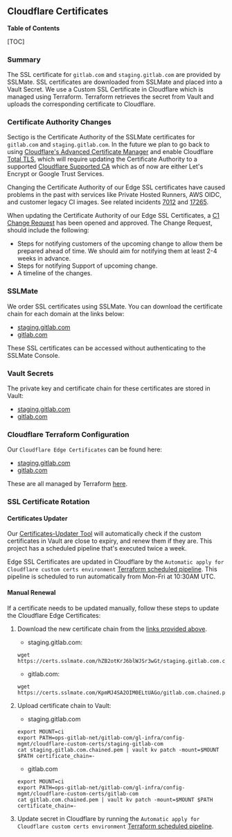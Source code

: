 ## Cloudflare Certificates

**Table of Contents**

[TOC]

### Summary

The SSL certificate for `gitlab.com` and `staging.gitlab.com` are provided by SSLMate. SSL certificates are downloaded from SSLMate and placed into a Vault Secret. We use a Custom SSL Certificate in Cloudflare which is managed using Terraform. Terraform retrieves the secret from Vault and uploads the corresponding certificate to Cloudflare.

### Certificate Authority Changes

Sectigo is the Certificate Authority of the SSLMate certificates for `gitlab.com` and `staging.gitlab.com`. In the future we plan to go back to using [Cloudflare's Advanced Certificate Manager](https://developers.cloudflare.com/ssl/edge-certificates/advanced-certificate-manager/) and enable Cloudflare [Total TLS](https://developers.cloudflare.com/ssl/edge-certificates/additional-options/total-tls/), which will require updating the Certificate Authority to a supported [Cloudflare Supported CA](https://developers.cloudflare.com/ssl/reference/certificate-authorities/) which as of now are either Let's Encrypt or Google Trust Services.

Changing the Certificate Authority of our Edge SSL certificates have caused problems in the past with services like Private Hosted Runners, AWS OIDC, and customer legacy CI images. See related incidents [7012](https://gitlab.com/gitlab-com/gl-infra/production/-/issues/7012) and [17265](https://gitlab.com/gitlab-com/gl-infra/production/-/issues/17265).

When updating the Certificate Authority of our Edge SSL Certificates, a [C1 Change Request](https://handbook.gitlab.com/handbook/engineering/infrastructure/change-management/#criticality-1) has been opened and approved.
The Change Request, should include the following:

- Steps for notifying customers of the upcoming change to allow them be prepared ahead of time. We should aim for notifying them at least 2-4 weeks in advance.
- Steps for notifying Support of upcoming change.
- A timeline of the changes.

### SSLMate

We order SSL certificates using SSLMate. You can download the certificate chain for each domain at the links below:

- [staging.gitlab.com](https://certs.sslmate.com/hZB2otKrJ6blWJSr3wGt/staging.gitlab.com.chained.pem)
- [gitlab.com](https://certs.sslmate.com/KpmMJ4SA2OIM0ELtUAGo/gitlab.com.chained.pem)

These SSL certificates can be accessed without authenticating to the SSLMate Console.

### Vault Secrets

The private key and certificate chain for these certificates are stored in Vault:

- [staging.gitlab.com](https://vault.gitlab.net/ui/vault/secrets/ci/kv/ops-gitlab-net%2Fgitlab-com%2Fgl-infra%2Fconfig-mgmt%2Fcloudflare-custom-certs%2Fstaging-gitlab-com/details?version=1)
- [gitlab.com](https://vault.gitlab.net/ui/vault/secrets/ci/kv/ops-gitlab-net%2Fgitlab-com%2Fgl-infra%2Fconfig-mgmt%2Fcloudflare-custom-certs%2Fgitlab-com/details?version=1)

### Cloudflare Terraform Configuration

Our `Cloudflare Edge Certificates` can be found here:

- [staging.gitlab.com](https://dash.cloudflare.com/852e9d53d0f8adbd9205389356f2303d/staging.gitlab.com/ssl-tls/edge-certificates)
- [gitlab.com](https://dash.cloudflare.com/852e9d53d0f8adbd9205389356f2303d/gitlab.com/ssl-tls/edge-certificates)

These are all managed by Terraform
[here](https://ops.gitlab.net/gitlab-com/gl-infra/config-mgmt/-/blob/main/environments/cloudflare-custom-certs/certificates.tf).

### SSL Certificate Rotation

#### Certificates Updater

Our [Certificates-Updater Tool](https://gitlab.com/gitlab-com/gl-infra/certificates-updater) will automatically check if the custom certificates in Vault are close to expiry, and renew them if they are. This project has a scheduled pipeline that's executed twice a week.

Edge SSL Certificates are updated in Cloudflare by the `Automatic apply for Cloudflare custom certs environment` [Terraform scheduled pipeline](https://ops.gitlab.net/gitlab-com/gl-infra/config-mgmt/-/pipeline_schedules). This pipeline is scheduled to run automatically from Mon-Fri at 10:30AM UTC.

#### Manual Renewal

If a certificate needs to be updated manually, follow these steps to update the Cloudflare Edge Certificates:

1. Download the new certificate chain from the [links provided above](#sslmate).

    - staging.gitlab.com:

    ```
    wget https://certs.sslmate.com/hZB2otKrJ6blWJSr3wGt/staging.gitlab.com.chained.pem
    ```

      - gitlab.com:

    ```
    wget https://certs.sslmate.com/KpmMJ4SA2OIM0ELtUAGo/gitlab.com.chained.pem
    ```

2. Upload certificate chain to Vault:

    - staging.gitlab.com

    ```
    export MOUNT=ci
    export PATH=ops-gitlab-net/gitlab-com/gl-infra/config-mgmt/cloudflare-custom-certs/staging-gitlab-com
    cat staging.gitlab.com.chained.pem | vault kv patch -mount=$MOUNT $PATH certificate_chain=-
    ```

    - gitlab.com

    ```
    export MOUNT=ci
    export PATH=ops-gitlab-net/gitlab-com/gl-infra/config-mgmt/cloudflare-custom-certs/gitlab-com
    cat gitlab.com.chained.pem | vault kv patch -mount=$MOUNT $PATH certificate_chain=-
    ```

3. Update secret in Cloudflare by running the `Automatic apply for Cloudflare custom certs environment` [Terraform scheduled pipeline](https://ops.gitlab.net/gitlab-com/gl-infra/config-mgmt/-/pipeline_schedules).
